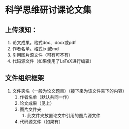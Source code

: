 # **科学思维研讨课论文集**

## 上传须知：

1.   论文成果。格式doc、docx或pdf
2.   作者名单。格式txt或md
3.   引用图片源文件（可有可不有）
4.   代码源文件（如果使用了LaTeX进行编辑）

## 文件组织框架

1.   文件夹名（一般为论文题目）（接下来为该文件夹下的内容）
     1.   作者名单（默认共同一作）
     2.   论文成果（见上）
     3.   图片文件夹
          1.   此文件夹放置论文中引用的图片源文件
     4.   代码源文件（如果有）
